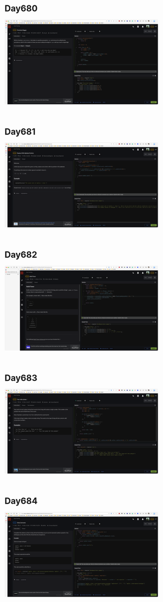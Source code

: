 # Day680

![day680](2306img.assets/day680.png)

&nbsp;

# Day681

![day681](2306img.assets/day681.png)

&nbsp;

# Day682

![day682](2306img.assets/day682.png)

&nbsp;

# Day683

![day683](2306img.assets/day683.png)

&nbsp;

# Day684

![day684](2306img.assets/day684.png)